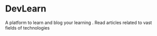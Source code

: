 # DevLearn 

A platform to learn and blog your learning . Read articles related to vast fields of technologies
